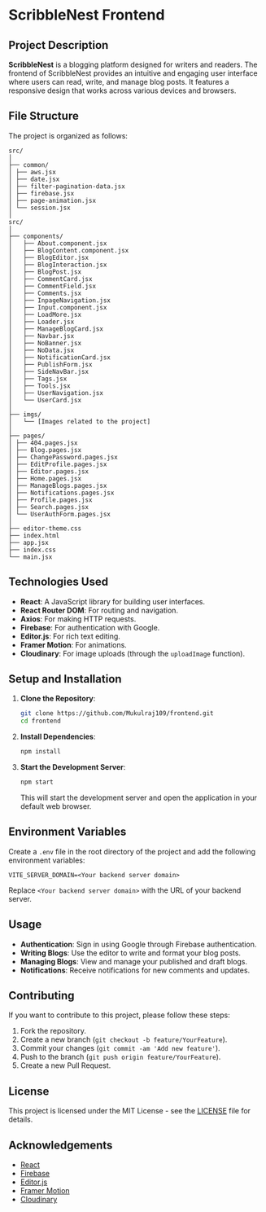 # ScribbleNest Frontend

## Project Description

**ScribbleNest** is a blogging platform designed for writers and readers. The frontend of ScribbleNest provides an intuitive and engaging user interface where users can read, write, and manage blog posts. It features a responsive design that works across various devices and browsers.

## File Structure

The project is organized as follows:

```
src/
│
├── common/
│ ├── aws.jsx
│ ├── date.jsx
│ ├── filter-pagination-data.jsx
│ ├── firebase.jsx
│ ├── page-animation.jsx
│ └── session.jsx
│
src/
│
├── components/
│   ├── About.component.jsx
│   ├── BlogContent.component.jsx
│   ├── BlogEditor.jsx
│   ├── BlogInteraction.jsx
│   ├── BlogPost.jsx
│   ├── CommentCard.jsx
│   ├── CommentField.jsx
│   ├── Comments.jsx
│   ├── InpageNavigation.jsx
│   ├── Input.component.jsx
│   ├── LoadMore.jsx
│   ├── Loader.jsx
│   ├── ManageBlogCard.jsx
│   ├── Navbar.jsx
│   ├── NoBanner.jsx
│   ├── NoData.jsx
│   ├── NotificationCard.jsx
│   ├── PublishForm.jsx
│   ├── SideNavBar.jsx
│   ├── Tags.jsx
│   ├── Tools.jsx
│   ├── UserNavigation.jsx
│   └── UserCard.jsx
│
├── imgs/
│   └── [Images related to the project]
│
├── pages/
│ ├── 404.pages.jsx
│ ├── Blog.pages.jsx
│ ├── ChangePassword.pages.jsx
│ ├── EditProfile.pages.jsx
│ ├── Editor.pages.jsx
│ ├── Home.pages.jsx
│ ├── ManageBlogs.pages.jsx
│ ├── Notifications.pages.jsx
│ ├── Profile.pages.jsx
│ ├── Search.pages.jsx
│ └── UserAuthForm.pages.jsx
│
├── editor-theme.css
├── index.html
├── app.jsx
├── index.css
└── main.jsx
```

## Technologies Used

- **React**: A JavaScript library for building user interfaces.
- **React Router DOM**: For routing and navigation.
- **Axios**: For making HTTP requests.
- **Firebase**: For authentication with Google.
- **Editor.js**: For rich text editing.
- **Framer Motion**: For animations.
- **Cloudinary**: For image uploads (through the `uploadImage` function).

## Setup and Installation

1. **Clone the Repository**:

   ```bash
   git clone https://github.com/Mukulraj109/frontend.git
   cd frontend
   ```

2. **Install Dependencies**:

   ```bash
   npm install
   ```

3. **Start the Development Server**:

   ```bash
   npm start
   ```

   This will start the development server and open the application in your default web browser.

## Environment Variables

Create a `.env` file in the root directory of the project and add the following environment variables:

```
VITE_SERVER_DOMAIN=<Your backend server domain>
```

Replace `<Your backend server domain>` with the URL of your backend server.

## Usage

- **Authentication**: Sign in using Google through Firebase authentication.
- **Writing Blogs**: Use the editor to write and format your blog posts.
- **Managing Blogs**: View and manage your published and draft blogs.
- **Notifications**: Receive notifications for new comments and updates.

## Contributing

If you want to contribute to this project, please follow these steps:

1. Fork the repository.
2. Create a new branch (`git checkout -b feature/YourFeature`).
3. Commit your changes (`git commit -am 'Add new feature'`).
4. Push to the branch (`git push origin feature/YourFeature`).
5. Create a new Pull Request.

## License

This project is licensed under the MIT License - see the [LICENSE](LICENSE) file for details.

## Acknowledgements

- [React](https://reactjs.org/)
- [Firebase](https://firebase.google.com/)
- [Editor.js](https://editorjs.io/)
- [Framer Motion](https://www.framer.com/api/motion/)
- [Cloudinary](https://cloudinary.com/)
```
